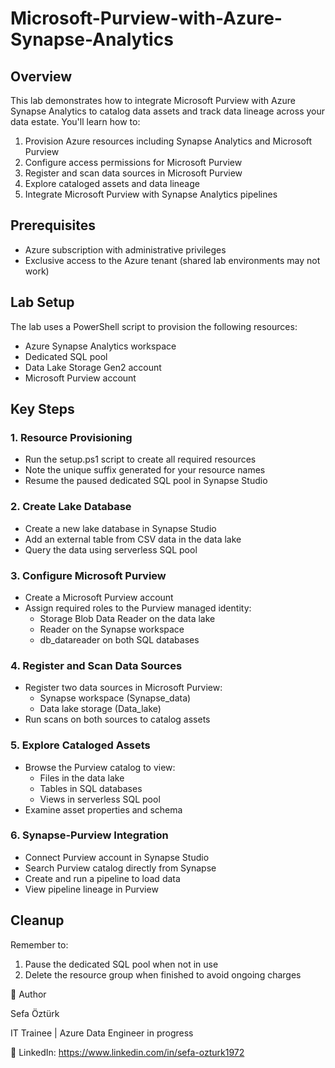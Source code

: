 # Microsoft-Purview-with-Azure-Synapse-Analytics

## Overview
This lab demonstrates how to integrate Microsoft Purview with Azure Synapse Analytics to catalog data assets and track data lineage across your data estate. You'll learn how to:

1. Provision Azure resources including Synapse Analytics and Microsoft Purview
2. Configure access permissions for Microsoft Purview
3. Register and scan data sources in Microsoft Purview
4. Explore cataloged assets and data lineage
5. Integrate Microsoft Purview with Synapse Analytics pipelines

## Prerequisites
- Azure subscription with administrative privileges
- Exclusive access to the Azure tenant (shared lab environments may not work)

## Lab Setup
The lab uses a PowerShell script to provision the following resources:
- Azure Synapse Analytics workspace
- Dedicated SQL pool
- Data Lake Storage Gen2 account
- Microsoft Purview account

## Key Steps

### 1. Resource Provisioning
- Run the setup.ps1 script to create all required resources
- Note the unique suffix generated for your resource names
- Resume the paused dedicated SQL pool in Synapse Studio

### 2. Create Lake Database
- Create a new lake database in Synapse Studio
- Add an external table from CSV data in the data lake
- Query the data using serverless SQL pool

### 3. Configure Microsoft Purview
- Create a Microsoft Purview account
- Assign required roles to the Purview managed identity:
  - Storage Blob Data Reader on the data lake
  - Reader on the Synapse workspace
  - db_datareader on both SQL databases

### 4. Register and Scan Data Sources
- Register two data sources in Microsoft Purview:
  - Synapse workspace (Synapse_data)
  - Data lake storage (Data_lake)
- Run scans on both sources to catalog assets

### 5. Explore Cataloged Assets
- Browse the Purview catalog to view:
  - Files in the data lake
  - Tables in SQL databases
  - Views in serverless SQL pool
- Examine asset properties and schema

### 6. Synapse-Purview Integration
- Connect Purview account in Synapse Studio
- Search Purview catalog directly from Synapse
- Create and run a pipeline to load data
- View pipeline lineage in Purview
  
## Cleanup
Remember to:
1. Pause the dedicated SQL pool when not in use
2. Delete the resource group when finished to avoid ongoing charges

👤 Author

Sefa Öztürk

IT Trainee | Azure Data Engineer in progress

📇 LinkedIn: https://www.linkedin.com/in/sefa-ozturk1972

